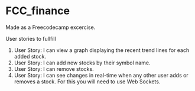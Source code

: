# FCC_finance

Made as a Freecodecamp excercise.

User stories to fullfill

1. User Story: I can view a graph displaying the recent trend lines for each added stock.
2. User Story: I can add new stocks by their symbol name.
3. User Story: I can remove stocks.
4. User Story: I can see changes in real-time when any other user adds or removes a stock. For this you will need to use Web Sockets.